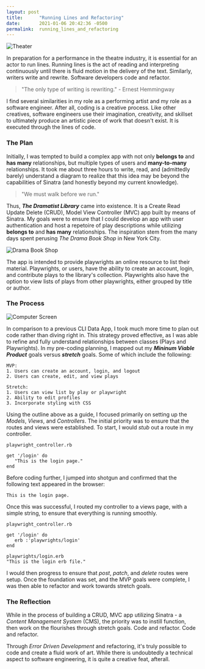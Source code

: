 ```yaml
---
layout: post
title:      "Running Lines and Refactoring"
date:       2021-01-06 20:42:36 -0500
permalink:  running_lines_and_refactoring
---
```


![Theater](https://howtodrama.com/wp-content/uploads/2019/02/audience-auditorium-back-view-713149-1080x675.jpg)

In preparation for a performance in the theatre industry, it is essential for an actor to run lines. Running lines is the act of reading and interpreting continuously until there is fluid motion in the delivery of the text. Similarly, writers write and rewrite. Software developers code and refactor.

> "The only type of writing is rewriting." - Ernest Hemmingway

I find several similarities in my role as a performing artist and my role as a software engineer. After all, coding is a creative process. Like other creatives, software engineers use their imagination, creativity, and skillset to ultimately produce an artistic piece of work that doesn't exist. It is executed through the lines of code.

### The Plan

Initially, I was tempted to build a complex app with not only **belongs to** and **has many** relationships, but multiple types of users and **many-to-many** relationships. It took me about three hours to write, read, and (admittedly barely) understand a diagram to realize that this idea may be beyond the capabilities of Sinatra (and honestly beyond my current knowledge).

> "We must walk before we run."

Thus, ***The Dramatist Library*** came into existence. It is a Create Read Update Delete (CRUD), Model View Controller (MVC) app built by means of Sinatra. My goals were to ensure that I could develop an app with user authentication and host a repetoire of play descriptions while utilizing  **belongs to** and **has many** relationships. The inspiration stem from the many days spent perusing *The Drama Book Shop* in New York City. 

![Drama Book Shop](https://3.bp.blogspot.com/-V5GAOPTapZc/XL0TrgYPrzI/AAAAAAABNb0/rWlr4oyLr_MruqgbBkSCxqJSC68o0hhUQCLcBGAs/s1600/photo.jpg)

The app is intended to provide playwrights an online resource to list their material. Playwrights, or users, have the ability to create an account, login, and contribute plays to the library's collection. Playwrights also have the option to view lists of plays from other playwrights, either grouped by title or author.

### The Process

![Computer Screen](https://i.cbc.ca/1.3473565.1489087511!/fileImage/httpImage/image.jpg_gen/derivatives/16x9_780/programming-code.jpg)

In comparison to a previous CLI Data App, I took much more time to plan out code rather than diving right in. This strategy proved effective, as I was able to refine and fully understand relationships between classes (Plays and Playwrights). In my pre-coding planning, I mapped out my ***Mininum Viable Product*** goals versus ***stretch*** goals. Some of which include the following:

```
MVP: 
1. Users can create an account, login, and logout
2. Users can create, edit, and view plays

Stretch: 
1. Users can view list by play or playwright
2. Ability to edit profiles
3. Incorporate styling with CSS
```

Using the outline above as a guide, I focused primarily on setting up the *Models*, *Views*, and *Controllers*. The initial priority was to ensure that the routes and views were established. To start, I would *stub* out a route in my controller.

```
playwright_controller.rb

get '/login' do
   "This is the login page."
end
```

Before coding further, I jumped into shotgun and confirmed that the following text appeared in the browser:

```
This is the login page.
```

Once this was successful, I routed my controller to a views page, with a simple string, to ensure that everything is running smoothly.

```
playwright_controller.rb

get '/login' do
   erb :'playwrights/login'
end

playwrights/login.erb
"This is the login erb file."
```

I would then progress to ensure that *post*, *patch*, and *delete* routes were setup. Once the foundation was set, and the MVP goals were complete, I was then able to refactor and work towards stretch goals. 

### The Reflection

While in the process of building a CRUD, MVC app utilizing Sinatra - a *Content Management System* (CMS), the priority was to instill function, then work on the flourishes through stretch goals. Code and refactor. Code and refactor.

Through *Error Driven Development* and refactoring, it's truly possible to code and create a fluid work of art. While there is undoubtedly a technical aspect to software engineering, it is quite a creative feat, afterall. 

